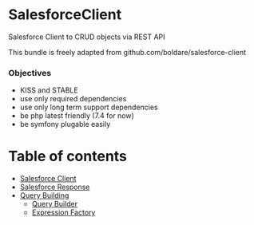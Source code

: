 SalesforceClient
===

Salesforce Client to CRUD objects via REST API

This bundle is freely adapted from github.com/boldare/salesforce-client

### Objectives

- KISS and STABLE
- use only required dependencies
- use only long term support dependencies
- be php latest friendly (7.4 for now)
- be symfony plugable easily

Table of contents
===

* [Salesforce Client](doc/SalesforceClient.md)
* [Salesforce Response](doc/SalesforceResponse.md)
* [Query Building](doc/QueryBuilding.md)
    * [Query Builder](doc/QueryBuilder.md)
    * [Expression Factory](doc/ExpressionFactory.md)
